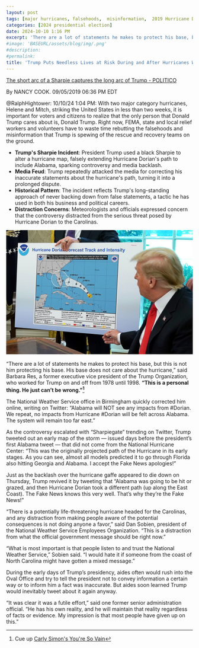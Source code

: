 ```yaml
---
layout: post
tags: [major hurricanes, falsehoods,  misinformation,  2019 Hurricane Dorian]
categories: [2024 presidential election]
date: 2024-10-10 1:16 PM
excerpt: 'There are a lot of statements he makes to protect his base, but this is not him protecting his base. His base does not care about the hurricane. This is a personal thing. He just can’t be wrong. – Barbara Res, a former executive vice president of the Trump Organization.'
#image: 'BASEURL/assets/blog/img/.png'
#description:
#permalink:
title: 'Trump Puts Needless Lives at Risk During and After Hurricanes With Lies, Falsehoods,  and Misinformation.'
---
```



[The short arc of a Sharpie captures the long arc of Trump - POLITICO](https://www.politico.com/story/2019/09/05/hurricane-dorian-sharpie-trump-1482839)

By NANCY COOK. 09/05/2019 06:36 PM EDT


@RalphHightower: 10/10/24 1:04 PM:
With two major category hurricanes, Helene and Mitch,
striking the United States in less than two weeks, it is important for
voters and citizens to realize that the only person that Donald Trump
cares about is, Donald Trump. Right now, FEMA, state and
local relief workers and volunteers have to waste time rebutting
the falsehoods and misinformation that Trump is spewing of the
rescue and recovery teams on the ground.

- **Trump's Sharpie Incident**: President Trump used a black Sharpie to alter a hurricane map, falsely extending Hurricane Dorian's path to include Alabama, sparking controversy and media backlash.
- **Media Feud**: Trump repeatedly attacked the media for correcting his inaccurate statements about the hurricane's path, turning it into a prolonged dispute.
- **Historical Pattern**: The incident reflects Trump's long-standing approach of never backing down from false statements, a tactic he has used in both his business and political careers.
- **Distraction Concerns**: Meteorologists and officials expressed concern that the controversy distracted from the serious threat posed by Hurricane Dorian to the Carolinas.

![SharpiePresident Trump Showing an Altered Cone of Uncertainty  of Hurricane Dorian](../img/SharpiePrezDorianConeUncertainty.jpeg)

“There are a lot of statements he makes to protect his base, but this is not him
protecting his base. His base does not care about the hurricane,” said Barbara Res,
a former executive vice president of the Trump Organization, who worked for Trump
on and off from 1978 until 1998. **“This is a personal thing. He just can’t be
wrong.”[^11]**

The National Weather Service office in Birmingham quickly corrected him online,
writing on Twitter: “Alabama will NOT see any impacts from #Dorian. We repeat,
no impacts from Hurricane #Dorian will be felt across Alabama. The system will
remain too far east.”

As the controversy escalated with “Sharpiegate” trending on Twitter, Trump tweeted
out an early map of the storm — issued days before the president’s first Alabama
tweet — that did not come from the National Hurricane Center: “This was the
originally projected path of the Hurricane in its early stages. As you can see,
almost all models predicted it to go through Florida also hitting Georgia and
Alabama. I accept the Fake News apologies!”

Just as the backlash over the hurricane gaffe appeared to die down on Thursday,
Trump revived it by tweeting that “Alabama was going to be hit or grazed, and then
Hurricane Dorian took a different path (up along the East Coast). The Fake News
knows this very well. That’s why they’re the Fake News!”

“There is a potentially life-threatening hurricane headed for the Carolinas, and any
distraction from making people aware of the potential consequences is not doing
anyone a favor,” said Dan Sobien, president of the National Weather Service
Employees Organization. “This is a distraction from what the official government
message should be right now.”

“What is most important is that people listen to and trust the National Weather
Service,” Sobien said. “I would hate it if someone from the coast of North Carolina
might have gotten a mixed message.”

During the early days of Trump’s presidency, aides often would rush into the
Oval Office and try to tell the president not to convey information a certain way
or to inform him a fact was inaccurate. But aides soon learned Trump would
inevitably tweet about it again anyway.

“It was clear it was a futile effort,” said one former senior administration official.
“He has his own reality, and he will maintain that reality regardless of facts or
evidence. My impression is that most people have given up on this.”


[^11]: Cue up [Carly Simon's You're So Vain](https://music.youtube.com/watch?v=j13oJajXx0M&si=jq2QIZtbPje-Dqbs)

